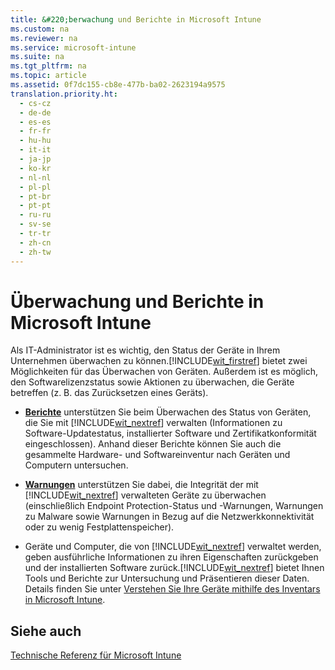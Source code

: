 ```yaml
---
title: &#220;berwachung und Berichte in Microsoft Intune
ms.custom: na
ms.reviewer: na
ms.service: microsoft-intune
ms.suite: na
ms.tgt_pltfrm: na
ms.topic: article
ms.assetid: 0f7dc155-cb8e-477b-ba02-2623194a9575
translation.priority.ht: 
  - cs-cz
  - de-de
  - es-es
  - fr-fr
  - hu-hu
  - it-it
  - ja-jp
  - ko-kr
  - nl-nl
  - pl-pl
  - pt-br
  - pt-pt
  - ru-ru
  - sv-se
  - tr-tr
  - zh-cn
  - zh-tw
---
```

# &#220;berwachung und Berichte in Microsoft Intune
Als IT-Administrator ist es wichtig, den Status der Geräte in Ihrem Unternehmen überwachen zu können.[!INCLUDE[wit_firstref](../Token/wit_firstref_md.md)] bietet zwei Möglichkeiten für das Überwachen von Geräten. Außerdem ist es möglich, den Softwarelizenzstatus sowie Aktionen zu überwachen, die Geräte betreffen (z. B. das Zurücksetzen eines Geräts).

-   **[Berichte](https://technet.microsoft.com/library/dn646977.aspx)** unterstützen Sie beim Überwachen des Status von Geräten, die Sie mit [!INCLUDE[wit_nextref](../Token/wit_nextref_md.md)] verwalten (Informationen zu Software-Updatestatus, installierter Software und Zertifikatkonformität eingeschlossen). Anhand dieser Berichte können Sie auch die gesammelte Hardware- und Softwareinventur nach Geräten und Computern untersuchen.

-   **[Warnungen](https://technet.microsoft.com/library/dn646958.aspx)** unterstützen Sie dabei, die Integrität der mit [!INCLUDE[wit_nextref](../Token/wit_nextref_md.md)] verwalteten Geräte zu überwachen (einschließlich Endpoint Protection-Status und -Warnungen, Warnungen zu Malware sowie Warnungen in Bezug auf die Netzwerkkonnektivität oder zu wenig Festplattenspeicher).

-   Geräte und Computer, die von [!INCLUDE[wit_nextref](../Token/wit_nextref_md.md)] verwaltet werden, geben ausführliche Informationen zu ihren Eigenschaften zurückgeben und der installierten Software zurück.[!INCLUDE[wit_nextref](../Token/wit_nextref_md.md)] bietet Ihnen Tools und Berichte zur Untersuchung und Präsentieren dieser Daten. Details finden Sie unter [Verstehen Sie Ihre Geräte mithilfe des Inventars in Microsoft Intune](../Topic/Understand-your-devices-with-inventory-in-Microsoft-Intune.md).

## Siehe auch
[Technische Referenz für Microsoft Intune](../Topic/Technical-reference-for-Microsoft-Intune.md)

